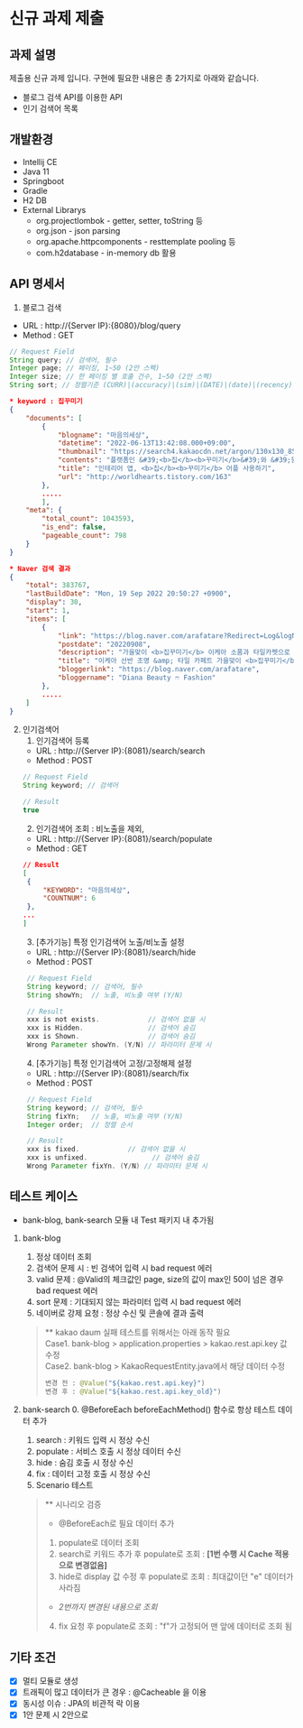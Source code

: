 # 신규 과제 제출
## 과제 설명
제출용 신규 과제 입니다. 구현에 필요한 내용은 총 2가지로 아래와 같습니다.  
* 블로그 검색 API를 이용한 API
* 인기 검색어 목록

## 개발환경
* Intellij CE
* Java 11
* Springboot
* Gradle
* H2 DB
* External Librarys
  * org.projectlombok - getter, setter, toString 등
  * org.json - json parsing
  * org.apache.httpcomponents - resttemplate pooling 등
  * com.h2database - in-memory db 활용

## API 명세서
1. 블로그 검색
- URL : http://{Server IP}:{8080}/blog/query
- Method : GET
``` java
// Request Field
String query; // 검색어, 필수
Integer page; // 페이징, 1~50 (2안 스펙)
Integer size; // 한 페이징 별 호출 건수, 1~50 (2안 스펙)
String sort; // 정렬기준 (CURR)|(accuracy)|(sim)|(DATE)|(date)|(recency) 정확도3, 최근3
```
``` json
* keyword : 집꾸미기
{
    "documents": [
        {
            "blogname": "마음의세상",
            "datetime": "2022-06-13T13:42:08.000+09:00",
            "thumbnail": "https://search4.kakaocdn.net/argon/130x130_85_c/2BXrZ8ms4DA",
            "contents": "플랫폼인 &#39;<b>집</b><b>꾸미기</b>&#39;와 &#39;원룸만들기&#39;를 운영하고 있습니다. 인테리어는 정보탐색부터 내 취향 찾기, 의사결정 등 여러 과정을 거쳐야 하고 한 번 결정한 후에는 쉽게 바꿀 수 없습니다. 그래서 내 <b>집</b>을 꾸미는 일에 쉽게 도전하는 것을 주저하게 되는데요. <b>집</b><b>꾸미기</b>는 인테리어 과정에서 겪게 되는 어려움을 해결하고...",
            "title": "인테리어 앱, <b>집</b><b>꾸미기</b> 어플 사용하기",
            "url": "http://worldhearts.tistory.com/163"
        },
        .....
        ],
    "meta": {
        "total_count": 1043593,
        "is_end": false,
        "pageable_count": 798
    }
}

* Naver 검색 결과
{
    "total": 383767,
    "lastBuildDate": "Mon, 19 Sep 2022 20:50:27 +0900",
    "display": 30,
    "start": 1,
    "items": [
        {
            "link": "https://blog.naver.com/arafatare?Redirect=Log&logNo=222870225344",
            "postdate": "20220908",
            "description": "가을맞이 <b>집꾸미기</b> 이케아 소품과 타일카펫으로 분위기 변신 ©diana 현재 살고있는 아파트로 이사온지... 요즘 열심히 <b>집꾸미기</b> 한다고 일주일에 세번은 가는듯. 근데 바닥이 바뀌지 않으니 가구를 들여놔도... ",
            "title": "이케아 선반 조명 &amp; 타일 카페트 가을맞이 <b>집꾸미기</b>",
            "bloggerlink": "https://blog.naver.com/arafatare",
            "bloggername": "Diana Beauty ෆ Fashion"
        },
        .....
    ]
}
```

2. 인기검색어
   1) 인기검색어 등록
    - URL : http://{Server IP}:{8081}/search/search
    - Method : POST
   ``` java
   // Request Field
   String keyword; // 검색어
   
   // Result
   true
    ```
   2) 인기검색어 조회 : 비노출을 제외, 
    - URL : http://{Server IP}:{8081}/search/populate
    - Method : GET
   ``` json
   // Result
   [
    {
        "KEYWORD": "마음의세상",
        "COUNTNUM": 6
    },
   ...
   ]
    ```
   3) [추가기능] 특정 인기검색어 노출/비노출 설정
    - URL : http://{Server IP}:{8081}/search/hide
    - Method : POST
   ``` java
    // Request Field
    String keyword; // 검색어, 필수
    String showYn;  // 노출, 비노출 여부 (Y/N)
   
    // Result
    xxx is not exists.            // 검색어 없을 시
    xxx is Hidden.                // 검색어 숨김
    xxx is Shown.                 // 검색어 숨김
    Wrong Parameter showYn. (Y/N) // 파라미터 문제 시
    ```
   4) [추가기능] 특정 인기검색어 고정/고정해제 설정
    - URL : http://{Server IP}:{8081}/search/fix
    - Method : POST
   ``` java
    // Request Field
    String keyword; // 검색어, 필수
    String fixYn;   // 노출, 비노출 여부 (Y/N)
    Integer order;  // 정렬 순서
   
    // Result
    xxx is fixed.            // 검색어 없을 시
    xxx is unfixed.                // 검색어 숨김
    Wrong Parameter fixYn. (Y/N) // 파라미터 문제 시
    ```

## 테스트 케이스
- bank-blog, bank-search 모듈 내 Test 패키지 내 추가됨

1. bank-blog
   1. 정상 데이터 조회
   2. 검색어 문제 시 : 빈 검색어 입력 시 bad request 에러
   3. valid 문제 : @Valid의 체크값인 page, size의 값이 max인 50이 넘은 경우 bad request 에러
   4. sort 문제 : 기대되지 않는 파라미터 입력 시 bad request 에러
   5. 네이버로 강제 요청 : 정상 수신 및 콘솔에 결과 출력
   > ** kakao daum 실패 테스트를 위해서는 아래 동작 필요  
   > Case1. bank-blog > application.properties > kakao.rest.api.key 값 수정  
   > Case2. bank-blog > KakaoRequestEntity.java에서 해당 데이터 수정
   > ``` java 
   > 변경 전 : @Value("${kakao.rest.api.key}")
   > 변경 후 : @Value("${kakao.rest.api.key_old}")
   > ```

2. bank-search
   0. @BeforeEach beforeEachMethod() 함수로 항상 테스트 데이터 추가
   1. search : 키워드 입력 시 정상 수신
   2. populate : 서비스 호출 시 정상 데이터 수신
   3. hide : 숨김 호출 시 정상 수신
   4. fix : 데이터 고정 호출 시 정상 수신
   5. Scenario 테스트
   > ** 시나리오 검증  
   > * @BeforeEach로 필요 데이터 추가
   > 1. populate로 데이터 조회
   > 2. search로 키워드 추가 후 populate로 조회 : **[1번 수행 시 Cache 적용으로 변경없음]**
   > 3. hide로 display 값 수정 후 populate로 조회 : 최대값이던 "e" 데이터가 사라짐  
   >   * *2번까지 변경된 내용으로 조회*
   > 4. fix 요청 후 populate로 조회 : "f"가 고정되어 맨 앞에 데이터로 조회 됨

## 기타 조건
- [x] 멀티 모듈로 생성
- [x] 트래픽이 많고 데이터가 큰 경우 : @Cacheable 을 이용
- [x] 동시성 이슈 : JPA의 비관적 락 이용
- [x] 1안 문제 시 2안으로

``` java
```
